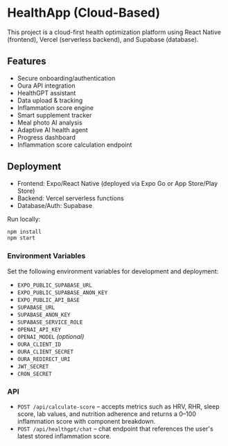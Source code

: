 # HealthApp (Cloud-Based)
This project is a cloud-first health optimization platform using React Native (frontend), Vercel (serverless backend), and Supabase (database).

## Features
- Secure onboarding/authentication
- Oura API integration
- HealthGPT assistant
- Data upload & tracking
- Inflammation score engine
- Smart supplement tracker
- Meal photo AI analysis
- Adaptive AI health agent
- Progress dashboard
- Inflammation score calculation endpoint

## Deployment
- Frontend: Expo/React Native (deployed via Expo Go or App Store/Play Store)
- Backend: Vercel serverless functions
- Database/Auth: Supabase

Run locally:
```bash
npm install
npm start
```

### Environment Variables

Set the following environment variables for development and deployment:

- `EXPO_PUBLIC_SUPABASE_URL`
- `EXPO_PUBLIC_SUPABASE_ANON_KEY`
- `EXPO_PUBLIC_API_BASE`
- `SUPABASE_URL`
- `SUPABASE_ANON_KEY`
- `SUPABASE_SERVICE_ROLE`
- `OPENAI_API_KEY`
- `OPENAI_MODEL` *(optional)*
- `OURA_CLIENT_ID`
- `OURA_CLIENT_SECRET`
- `OURA_REDIRECT_URI`
- `JWT_SECRET`
- `CRON_SECRET`

### API

- `POST /api/calculate-score` – accepts metrics such as HRV, RHR, sleep score, lab values, and nutrition adherence and returns a 0–100 inflammation score with component breakdown.
- `POST /api/healthgpt/chat` – chat endpoint that references the user's latest stored inflammation score.
